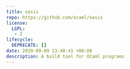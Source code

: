 ```yaml
---
title: oasis
repo: https://github.com/ocaml/oasis
license: 
  LGPL: 
   - 2
lifecycle: 
  DEPRECATE: []
date: 2020-09-09 13:48:41 +00:00
description: A build tool for OCaml programs
---
```


